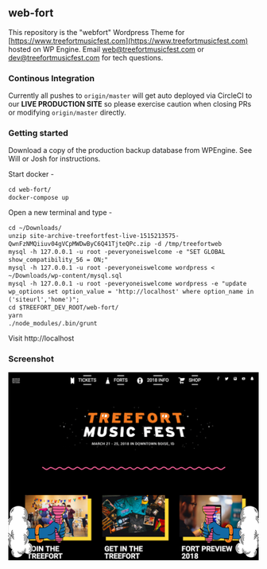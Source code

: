 ## web-fort  

This repository is the "webfort" Wordpress Theme for 
[https://www.treefortmusicfest.com](https://www.treefortmusicfest.com) hosted on WP Engine. Email
[web@treefortmusicfest.com](mailto:web@treefortmusicfest.com) or 
[dev@treefortmusicfest.com](mailto:dev@treefortmusicfest.com) for tech questions.

### Continous Integration

Currently all pushes to `origin/master` will get auto deployed via CircleCI to our **LIVE PRODUCTION 
SITE** so please exercise caution when closing PRs or modifying `origin/master` directly.

### Getting started

Download a copy of the production backup database from WPEngine. See Will or Josh for instructions.

Start docker -

```
cd web-fort/
docker-compose up
```

Open a new terminal and type -
```
cd ~/Downloads/
unzip site-archive-treefortfest-live-1515213575-QwnFzNMQiiuv04gVCpMWDwByC6Q41TjteQPc.zip -d /tmp/treefortweb
mysql -h 127.0.0.1 -u root -peveryoneiswelcome -e "SET GLOBAL show_compatibility_56 = ON;"
mysql -h 127.0.0.1 -u root -peveryoneiswelcome wordpress < ~/Downloads/wp-content/mysql.sql
mysql -h 127.0.0.1 -u root -peveryoneiswelcome wordpress -e "update wp_options set option_value = 'http://localhost' where option_name in ('siteurl','home')";
cd $TREEFORT_DEV_ROOT/web-fort/
yarn
./node_modules/.bin/grunt
```

Visit http://localhost

### Screenshot 
![screenshot](screenshot.png)
